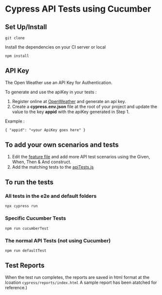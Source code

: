 # Cypress API Tests using Cucumber

## Set Up/Install

```
git clone
```

Install the dependencies on your CI server or local

```
npm install
```

## API Key

The Open Weather use an API Key for Authentication.

To generate and use the apiKey in your tests :

1. Register online at [OpenWeather](https://home.openweathermap.org/api_keys) and generate an api key.
2. Create a <b>cypress.env.json</b> file at the root of your project and update the value to the key <b>appid</b> with the apiKey generated in Step 1.

Example :

```
{ "appid": "<your ApiKey goes here" }
```

## To add your own scenarios and tests

1. Edit the [feature file](cypress/e2e/apiTests.feature) and add more API test scenarios using the Given, When, Then & And construct.
2. Add the matching tests to the [apiTests.js](cypress/e2e/apiTests/apiTests.js)

## To run the tests

### All tests in the e2e and default folders

```
npx cypress run
```

### Specific Cucumber Tests

```
npm run cucumberTest
```

### The normal API Tests (not using Cucumber)

```
npm run defaultTest
```

## Test Reports

When the test run completes, the reports are saved in html format at the lcoation `cypress/reports/index.html`
A sample report has been atatched for reference.)
